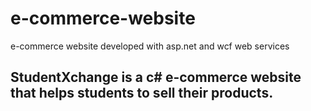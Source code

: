 # e-commerce-website
e-commerce website developed with asp.net and wcf web services

## StudentXchange is a c# e-commerce website that helps students to sell their  products.
